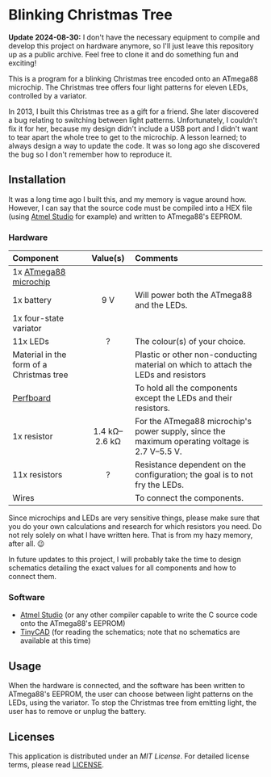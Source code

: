 # Blinking Christmas Tree
**Update 2024-08-30:** I don't have the necessary equipment to compile and develop this project on hardware anymore, so I'll just leave this repository up as a public archive. Feel free to clone it and do something fun and exciting!

This is a program for a blinking Christmas tree encoded onto an ATmega88 microchip. The Christmas tree offers four light patterns for eleven LEDs, controlled by a variator.

In 2013, I built this Christmas tree as a gift for a friend. She later discovered a bug relating to switching between light patterns. Unfortunately, I couldn't fix it for her, because my design didn't include a USB port and I didn't want to tear apart the whole tree to get to the microchip. A lesson learned; to always design a way to update the code. It was so long ago she discovered the bug so I don't remember how to reproduce it.

## Installation
It was a long time ago I built this, and my memory is vague around how. However, I can say that the source code must be compiled into a HEX file (using [Atmel Studio][2] for example) and written to ATmega88's EEPROM.

### Hardware
Component | Value(s) | Comments
:--- | :---: | :---
1x [ATmega88 microchip][1] | |
1x battery | 9&nbsp;V | Will power both the ATmega88 and the LEDs.
1x four-state variator | |
11x LEDs | ? | The colour(s) of your choice.
Material in the form of a Christmas tree | | Plastic or other non-conducting material on which to attach the LEDs and resistors
[Perfboard][4] | | To hold all the components except the LEDs and their resistors.
1x resistor | 1.4&nbsp;kΩ&ndash;2.6&nbsp;kΩ | For the ATmega88 microchip's power supply, since the maximum operating voltage is 2.7&nbsp;V&ndash;5.5&nbsp;V.
11x resistors | ? | Resistance dependent on the configuration; the goal is to not fry the LEDs.
Wires | | To connect the components.

Since microchips and LEDs are very sensitive things, please make sure that you do your own calculations and research for which resistors you need. Do not rely solely on what I have written here. That is from my hazy memory, after all. :wink:

In future updates to this project, I will probably take the time to design schematics detailing the exact values for all components and how to connect them.

### Software
* [Atmel Studio][2] (or any other compiler capable to write the C source code onto the ATmega88's EEPROM)
* [TinyCAD][3] (for reading the schematics; note that no schematics are available at this time)

## Usage
When the hardware is connected, and the software has been written to ATmega88's EEPROM, the user can choose between light patterns on the LEDs, using the variator. To stop the Christmas tree from emitting light, the user has to remove or unplug the battery.

## Licenses
This application is distributed under an *MIT License*. For detailed license terms, please read [LICENSE][5].

[1]: http://www.microchip.com/wwwproducts/en/ATmega88
[2]: https://www.microchip.com/mplab/avr-support/atmel-studio-7
[3]: https://sourceforge.net/projects/tinycad/
[4]: https://en.wikipedia.org/wiki/Perfboard
[5]: LICENSE
